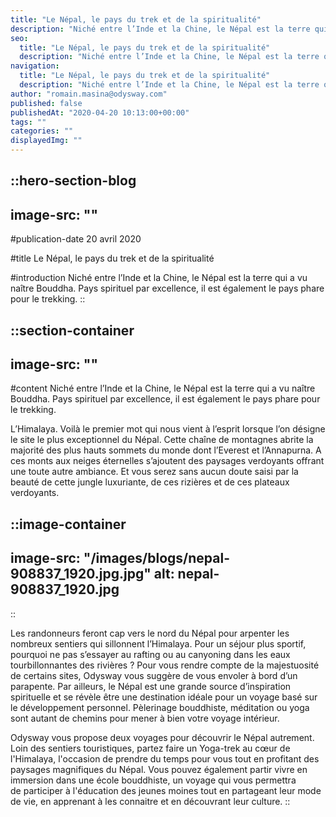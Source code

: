 ```yaml
---
title: "Le Népal, le pays du trek et de la spiritualité"
description: "Niché entre l’Inde et la Chine, le Népal est la terre qui a vu naître Bouddha. Pays spirituel par excellence, il est également le pays phare pour le trekking. L’Himalaya. Voilà le premier mot qui nous vient à l’esprit lorsque l’on désigne le site le plus exceptionnel du Népal. Cette ..."
seo:
  title: "Le Népal, le pays du trek et de la spiritualité"
  description: "Niché entre l’Inde et la Chine, le Népal est la terre qui a vu naître Bouddha. Pays spirituel par excellence, il est également le pays phare"
navigation:
  title: "Le Népal, le pays du trek et de la spiritualité"
  description: "Niché entre l’Inde et la Chine, le Népal est la terre qui a vu naître Bouddha. Pays spirituel par excellence, il est également le pays phare pour le trekking. L’Himalaya. Voilà le premier mot qui nous vient à l’esprit lorsque l’on désigne le site le plus exceptionnel du Népal. Cette ..."
author: "romain.masina@odysway.com"
published: false
publishedAt: "2020-04-20 10:13:00+00:00"
tags: ""
categories: ""
displayedImg: ""
---
```


::hero-section-blog
---
image-src: ""
---
#publication-date
20 avril 2020

#title
Le Népal, le pays du trek et de la spiritualité

#introduction
Niché entre l’Inde et la Chine, le Népal est la terre qui a vu naître Bouddha. Pays spirituel par excellence, il est également le pays phare pour le trekking.
::

::section-container
---
image-src: ""
---
#content
Niché entre l’Inde et la Chine, le Népal est la terre qui a vu naître Bouddha. Pays spirituel par excellence, il est également le pays phare pour le trekking.

L’Himalaya. Voilà le premier mot qui nous vient à l’esprit lorsque l’on désigne le site le plus exceptionnel du Népal. Cette chaîne de montagnes abrite la majorité des plus hauts sommets du monde dont l’Everest et l’Annapurna. A ces monts aux neiges éternelles s’ajoutent des paysages verdoyants offrant une toute autre ambiance. Et vous serez sans aucun doute saisi par la beauté de cette jungle luxuriante, de ces rizières et de ces plateaux verdoyants.

::image-container
---
image-src: "/images/blogs/nepal-908837_1920.jpg.jpg"
alt: nepal-908837_1920.jpg
---
::

Les randonneurs feront cap vers le nord du Népal pour arpenter les nombreux sentiers qui sillonnent l’Himalaya. Pour un séjour plus sportif, pourquoi ne pas s’essayer au rafting ou au canyoning dans les eaux tourbillonnantes des rivières ? Pour vous rendre compte de la majestuosité de certains sites, Odysway vous suggère de vous envoler à bord d’un parapente. Par ailleurs, le Népal est une grande source d’inspiration spirituelle et se révèle être une destination idéale pour un voyage basé sur le développement personnel. Pèlerinage bouddhiste, méditation ou yoga sont autant de chemins pour mener à bien votre voyage intérieur.

Odysway vous propose deux voyages pour découvrir le Népal autrement. Loin des sentiers touristiques, partez faire un Yoga-trek au cœur de l'Himalaya, l'occasion de prendre du temps pour vous tout en profitant des paysages magnifiques du Népal. Vous pouvez également partir vivre en immersion dans une école bouddhiste, un voyage qui vous permettra de participer à l'éducation des jeunes moines tout en partageant leur mode de vie, en apprenant à les connaitre et en découvrant leur culture.
::
